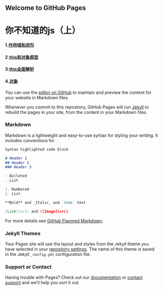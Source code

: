 ## Welcome to GitHub Pages

# 你不知道的js（上）
#### 1.[作用域和闭包](https://github.com/pambassador/pambassador.github.io/issues/2)
#### 2.[this和对象原型](https://github.com/pambassador/pambassador.github.io/issues/3)
#### 3.[this全面解析](https://github.com/pambassador/pambassador.github.io/issues/4)
#### 4.[对象](https://github.com/pambassador/pambassador.github.io/issues/5)

You can use the [editor on GitHub](https://github.com/pambassador/pambassador.github.io/edit/master/README.md) to maintain and preview the content for your website in Markdown files.

Whenever you commit to this repository, GitHub Pages will run [Jekyll](https://jekyllrb.com/) to rebuild the pages in your site, from the content in your Markdown files.

### Markdown

Markdown is a lightweight and easy-to-use syntax for styling your writing. It includes conventions for

```markdown
Syntax highlighted code block

# Header 1
## Header 2
### Header 3

- Bulleted
- List

1. Numbered
2. List

**Bold** and _Italic_ and `Code` text

[Link](url) and ![Image](src)
```

For more details see [GitHub Flavored Markdown](https://guides.github.com/features/mastering-markdown/).

### Jekyll Themes

Your Pages site will use the layout and styles from the Jekyll theme you have selected in your [repository settings](https://github.com/pambassador/pambassador.github.io/settings). The name of this theme is saved in the Jekyll `_config.yml` configuration file.

### Support or Contact

Having trouble with Pages? Check out our [documentation](https://help.github.com/categories/github-pages-basics/) or [contact support](https://github.com/contact) and we’ll help you sort it out.
